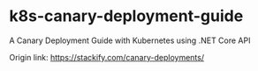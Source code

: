 # k8s-canary-deployment-guide
A Canary Deployment Guide with Kubernetes using .NET Core API

Origin link: https://stackify.com/canary-deployments/

